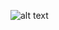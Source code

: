 


![alt text](https://raw.githubusercontent.com/vetalissa/siple_calculator/4cbbfc1328ba6d4b7fdd0d148df796d6277f7a9b/calcul.png)

